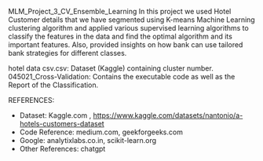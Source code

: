 MLM_Project_3_CV_Ensemble_Learning
In this project we used Hotel Customer details that we have segmented using K-means Machine Learning clustering algorithm and applied various supervised learning algorithms to classify the features in the data and find the optimal algorithm and its important features. Also, provided insights on how bank can use tailored bank strategies for different classes.

hotel data csv.csv: Dataset (Kaggle) containing cluster number.
045021_Cross-Validation: Contains the executable code as well as the Report of the Classification.

REFERENCES:


- Dataset: Kaggle.com , https://www.kaggle.com/datasets/nantonio/a-hotels-customers-dataset 
- Code Reference: medium.com, geekforgeeks.com
- Google: analytixlabs.co.in, scikit-learn.org
- Other References: chatgpt
